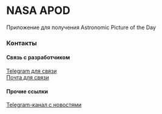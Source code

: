 ﻿# NASA APOD

Приложение для получения Astronomic Picture of the Day

### Контакты

#### Связь с разработчиком

[Telegram для связи](https://t.me/diquoks)\
[Почта для связи](mailto:diquoks@yandex.ru)

#### Прочие ссылки

[Telegram-канал с новостями](https://t.me/diquoks_channel)
